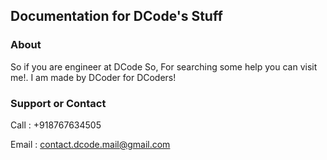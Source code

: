 ## Documentation for DCode's Stuff

### About

So if you are engineer at DCode So, For searching some help you can visit me!. I am made by DCoder for DCoders!

### Support or Contact

Call : +918767634505

Email : contact.dcode.mail@gmail.com
